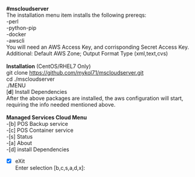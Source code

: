 <b>#mscloudserver</b><br>
The installation menu item installs the following prereqs:<br>
-perl<br>
-python-pip<br>
-docker<br>
-awscli<br>
You will need an AWS Access Key, and corrisponding Secret Access Key.<br>
Additional: Default AWS Zone; Output Format Type (xml,text,cvs)<br>
<br>
<b>Installation</b> (CentOS/RHEL7 Only)<br>
git clone https://github.com/mykol71/mscloudserver.git<br>
cd ./mscloudserver<br>
./MENU<br>
[<b>d</b>] Install Dependencies<br>
After the above packages are installed, the aws configuration will start, requiring the info needed mentioned above.<br>
<br>
<b>Managed Services Cloud Menu</b><br>
-[b] POS Backup service<br>
-[c] POS Container service<br>
-[s] Status<br>
-[a] About<br>
-[d] install Dependencies<br>
-[x] eXit<br>
Enter selection [b,c,s,a,d,x]:<br>
